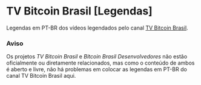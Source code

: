 # TV Bitcoin Brasil [Legendas]

Legendas em PT-BR dos vídeos legendados pelo canal [TV Bitcoin Brasil](https://www.youtube.com/user/tvbitcoin). 

### Aviso ###
Os projetos *TV Bitcoin Brasil* e *Bitcoin Brasil Desenvolvedores* não estão oficialmente ou diretamente relacionados, mas como o conteúdo de ambos é aberto e livre, não há problemas em colocar as legendas em PT-BR do canal TV Bitcoin Brasil aqui. 

